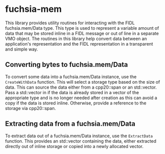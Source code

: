 # fuchsia-mem

This library provides utility routines for interacting with the FIDL
fuchsia.mem/Data type. This type is used to represent a variable amount
of data that may be stored inline in a FIDL message or out of line in
a separate VMO object. The routines in this library help convert data
between an application's representation and the FIDL representation
in a transparent and simple way.

## Converting bytes to fuchsia.mem/Data

To convert some data into a fuchsia.mem/Data instance, use the `CreateWithData`
function. This will select a storage type based on the size of data. This can
source the data either from a cpp20::span or an std::vector. Pass a std::vector
in if the data is already stored in a vector of the appropriate type and is no
longer needed after creation as this can avoid a copy if the data is stored
inline. Otherwise, provide a reference to the storage via cpp20::span.

## Extracting data from a fuchsia.mem/Data

To extract data out of a fuchsia.mem/Data instance, use the `ExtractData` function.
This provides an std::vector containing the data, either extracted directly out
of inline storage or copied into a newly allocated vector.